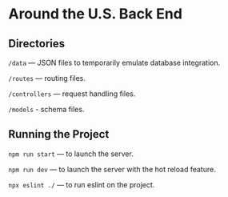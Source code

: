 # Around the U.S. Back End  
  
## Directories  
  
`/data` — JSON files to temporarily emulate database integration.  
  
`/routes` — routing files.  

`/controllers` — request handling files.

`/models` - schema files.

  
## Running the Project  
  
`npm run start` — to launch the server.  
  
`npm run dev` — to launch the server with the hot reload feature.  

`npx eslint ./`  — to run eslint on the project.

